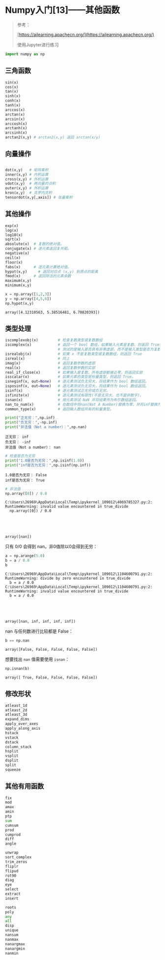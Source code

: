 # Numpy入门[13]——其他函数
> 参考：
>
> [https://ailearning.apachecn.org/](https://ailearning.apachecn.org/)
>
> 使用Jupyter进行练习


```python
import numpy as np
```

## 三角函数

```python
sin(x)
cos(x)
tan(x)
sinh(x)
conh(x)
tanh(x)
arccos(x)
arctan(x)
arcsin(x)
arccosh(x)
arctanh(x)
arcsinh(x)
arctan2(x,y) # arctan2(x,y) 返回 arctan(x/y) 
```

## 向量操作

```python

dot(x,y)   # 矩阵乘积
inner(x,y) # 内积运算
cross(x,y) # 外积运算
vdot(x,y)  # 两向量的点积
outer(x,y) # 外积运算
kron(x,y)  # 克罗内克积
tensordot(x,y[,axis]) # 张量乘积

```

## 其他操作

```python
exp(x)
log(x)
log10(x)
sqrt(x)
absolute(x)  # 复数的绝对值。
conjugate(x) # 逐元素返回复共轭。
negative(x)
ceil(x)
floor(x)
fabs(x)      # 逐元素计算绝对值。
hypot(x,y)     # 返回对应点 (x,y) 到原点的距离
fmod(x)      # 返回除法的元素余数
maximum(x,y)
minimum(x,y) 
```


```python
x = np.array([1,2,3])
y = np.array([4,5,6])
np.hypot(x,y)
```




    array([4.12310563, 5.38516481, 6.70820393])



## 类型处理

```python
iscomplexobj(x)         # 检查复数类型或复数数组
iscomplex(x)            # 返回一个 bool 数组，如果输入元素是复数，则返回 True。
                        # 测试的是输入是否具有非零虚部，而不是输入类型是否为复数。
isrealobj(x)            # 如果 x 不是复数类型或复数数组，则返回 True
isreal(x)               # 同上
imag(x)                 # 返回复数参数的虚部
real(x)                 # 返回复数参数的实部
real_if_close(x)        # 如果输入是复数，所有虚部都接近零，则返回实部
isscalar(x)             # 如果元素的类型是标量类型，则返回 True。
isneginf(x, out=None)   # 逐元素测试负无穷大，将结果作为 bool 数组返回。
isposinf(x, out=None)   # 逐元素测试负无穷大，将结果作为 bool 数组返回。
isinf(x)                # 逐元素测试正无穷或负无穷。
isfinite(x)             # 逐元素测试有限性(不是无穷大，也不是非数字)。
isnan(x)                # 按元素测试 NaN 并将结果作为布尔数组返回。
nan_to_num(x)           # 在数组中将nan(Not A Number)替换为零，并将inf替换为有限数字。
common_type(x)          # 返回输入数组共有的标量类型。
```


```python
print("正无穷：",np.inf)
print("负无穷：",-np.inf)
print("非法值（Not a number）：",np.nan)
```

    正无穷： inf
    负无穷： -inf
    非法值（Not a number）： nan



```python
# 检查是否为无穷
print("1.0是否为无穷：",np.isinf(1.0))
print("inf是否为无穷：",np.isinf(np.inf))
```

    1.0是否为无穷： False
    inf是否为无穷： True



```python
# 非法值
np.array([0]) / 0.0
```

    C:\Users\26969\AppData\Local\Temp\ipykernel_109012\4069785327.py:2: RuntimeWarning: invalid value encountered in true_divide
      np.array([0]) / 0.0





    array([nan])



只有 0/0 会得到 nan，非0值除以0会得到无穷：


```python
a = np.arange(5.0)
b = a / 0.0
b
```

    C:\Users\26969\AppData\Local\Temp\ipykernel_109012\1104600791.py:2: RuntimeWarning: divide by zero encountered in true_divide
      b = a / 0.0
    C:\Users\26969\AppData\Local\Temp\ipykernel_109012\1104600791.py:2: RuntimeWarning: invalid value encountered in true_divide
      b = a / 0.0





    array([nan, inf, inf, inf, inf])



nan 与任何数进行比较都是 False：


```python
b == np.nan
```




    array([False, False, False, False, False])



想要找出 `nan` 值需要使用 `isnan`：


```python
np.isnan(b)
```




    array([ True, False, False, False, False])



## 修改形状

```python
atleast_1d
atleast_2d
atleast_3d
expand_dims
apply_over_axes
apply_along_axis
hstack
vstack
dstack
column_stack
hsplit
vsplit
dsplit
split
squeeze
```

## 其他有用函数

```python
fix
mod
amax
amin
ptp
sum
cumsum
prod
cumprod
diff
angle

unwrap
sort_complex
trim_zeros
fliplr
flipud
rot90
diag
eye
select
extract
insert

roots
poly
any
all
disp
unique
nansum
nanmax
nanargmax
nanargmin
nanmin 
```

